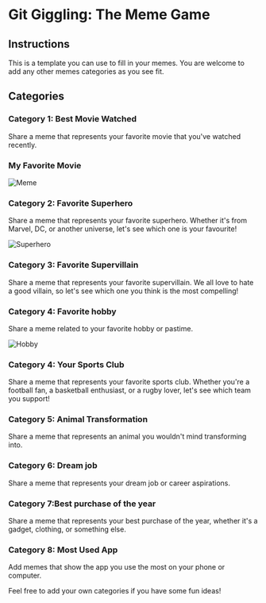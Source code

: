 # Git Giggling: The Meme Game
## Instructions
This is a template you can use to fill in your memes. You are welcome to add any other memes categories as you see fit.

## Categories

### Category 1: Best Movie Watched
Share a meme that represents your favorite movie that you've watched recently.
### My Favorite Movie

![Meme](https://compote.slate.com/images/721112a8-1fa9-4a48-8eeb-0c4f29e0d8f6.jpeg?crop=1554%2C1036%2Cx2%2Cy0)


### Category 2: Favorite Superhero
Share a meme that represents your favorite superhero. Whether it's from Marvel, DC, or another universe, let's see which one is your favourite!

![Superhero](https://media.newyorker.com/photos/5c48b0ce0e0a446c5c034542/16:9/w_2096,h_1179,c_limit/Gardner-Fave-Marvel-Superhero.jpg)

### Category 3: Favorite Supervillain
Share a meme that represents your favorite supervillain. We all love to hate a good villain, so let's see which one you think is the most compelling!

### Category 4: Favorite hobby 
Share a meme related to your favorite hobby or pastime.

![Hobby](https://media.istockphoto.com/id/973722408/photo/silhouette-of-cyclist-on-the-background-of-beautiful-sunset.jpg?s=612x612&w=0&k=20&c=WiFWuNZkBHEY_7wdUMAxfTbonIFlR1z64QQhB5jZOQ8=)

### Category 4: Your Sports Club
Share a meme that represents your favorite sports club. Whether you're a football fan, a basketball enthusiast, or a rugby lover, let's see which team you support!

### Category 5: Animal Transformation
Share a meme that represents an animal you wouldn't mind transforming into.

### Category 6: Dream job
Share a meme that represents your dream job or career aspirations.

### Category 7:Best purchase of the year 
Share a meme that represents your best purchase of the year, whether it's a gadget, clothing, or something else.

### Category 8: Most Used App
Add memes that show the app you use the most on your phone or computer.


Feel free to add your own categories if you have some fun ideas!
